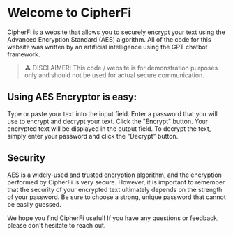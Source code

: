 # Welcome to CipherFi
CipherFi is a website that allows you to securely encrypt your text using the Advanced Encryption Standard (AES) algorithm. All of the code for this website was written by an artificial intelligence using the GPT chatbot framework.

> :warning: DISCLAIMER: This code / website is for demonstration purposes only and should not be used for actual secure communication.


## Using AES Encryptor is easy:

Type or paste your text into the input field.
Enter a password that you will use to encrypt and decrypt your text.
Click the "Encrypt" button.
Your encrypted text will be displayed in the output field. To decrypt the text, simply enter your password and click the "Decrypt" button.

## Security
AES is a widely-used and trusted encryption algorithm, and the encryption performed by CipherFi is very secure. However, it is important to remember that the security of your encrypted text ultimately depends on the strength of your password. Be sure to choose a strong, unique password that cannot be easily guessed.

We hope you find CipherFi useful! If you have any questions or feedback, please don't hesitate to reach out.
